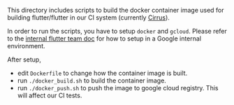 This directory includes scripts to build the docker container image used for
building flutter/flutter in our CI system (currently [Cirrus](cirrus-ci.org)).

In order to run the scripts, you have to setup `docker` and `gcloud`. Please
refer to the [internal flutter team doc](go/flutter-team) for how to setup in a
Google internal environment.

After setup,
* edit `Dockerfile` to change how the container image is built.
* run `./docker_build.sh` to build the container image.
* run `./docker_push.sh` to push the image to google cloud registry. This will
  affect our CI tests.

